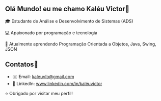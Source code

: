 ## Olá Mundo! eu me chamo Kaléu Victor👋

🎓 Estudante de Análise e Desenvolvimento de Sistemas (ADS)

💻 Apaixonado por programação e tecnologia  

🚀 Atualmente aprendendo Programação Orientada a Objetos, Java, Swing, JSON
## Contatos📱
- ✉️ Email: kaleuvlb@gmail.com
- 💼 LinkedIn: www.linkedin.com/in/kaléuvictor

⭐ Obrigado por visitar meu perfil!

